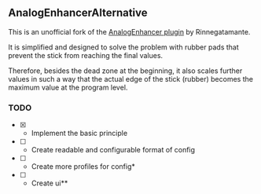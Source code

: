 ## AnalogEnhancerAlternative

This is an unofficial fork of the [AnalogEnhancer plugin](https://github.com/Rinnegatamante/AnalogsEnhancer) by Rinnegatamante.

It is simplified and designed to solve the problem with rubber pads that prevent the stick from reaching the final values.

Therefore, besides the dead zone at the beginning, it also scales further values in such a way that the actual edge of the stick (rubber) becomes the maximum value at the program level.

### TODO

- [x] - Implement the basic principle
- [ ] - Create readable and configurable format of config
- [ ] - Create more profiles for config*
- [ ] - Create ui**
